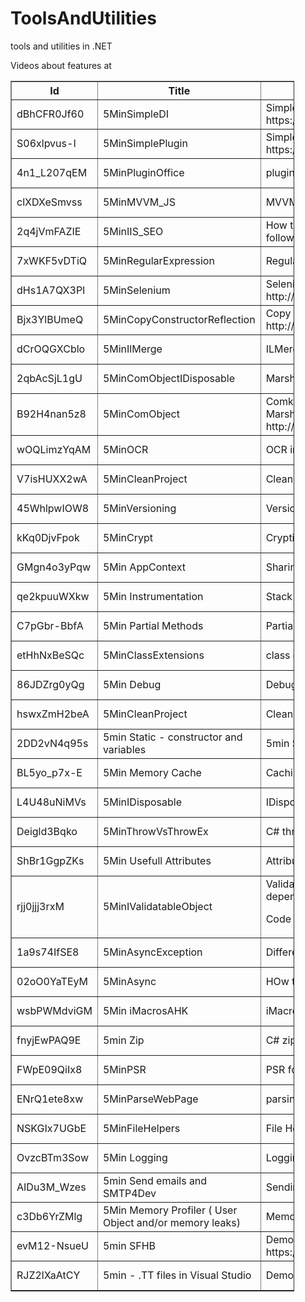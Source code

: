 # ToolsAndUtilities
tools and utilities in .NET 

Videos about features at
<Table border="1" style='width:90%'>

<tr>
   <th>Id</th>
   <th>Title</th>
   <th>Description</th>
   <th>Url</th>
</tr>

<tr>
   <td>dBhCFR0Jf60</td>
   <td>5MinSimpleDI</td>
   <td>Simple DI with Structure Map with logging as an example. Code Source at  https://github.com/ignatandrei/ToolsAndUtilities/tree/master/VS2015/SimpleDI</td>
   <td>https://www.youtube.com/watch?v=dBhCFR0Jf60</td>
</tr><tr>
   <td>S06xlpvus-I</td>
   <td>5MinSimplePlugin</td>
   <td>Simple plugin demo in C#. Event and Interface.Code at https://github.com/ignatandrei/ToolsAndUtilities/tree/master/VS2015/EventsAndPlugins</td>
   <td>https://www.youtube.com/watch?v=S06xlpvus-I</td>
</tr><tr>
   <td>4n1_L207qEM</td>
   <td>5MinPluginOffice</td>
   <td>plugins in office( with powerpoint example)</td>
   <td>https://www.youtube.com/watch?v=4n1_L207qEM</td>
</tr><tr>
   <td>clXDXeSmvss</td>
   <td>5MinMVVM_JS</td>
   <td>MVVM with javascript tutorial</td>
   <td>https://www.youtube.com/watch?v=clXDXeSmvss</td>
</tr><tr>
   <td>2q4jVmFAZIE</td>
   <td>5MinIIS_SEO</td>
   <td>How to do basic SEO in IIS
( If it does not install from WebPI( Web Platform Installer) , follow http://forums.iis.net/t/1229831.aspx?SEO+Toolkit )</td>
   <td>https://www.youtube.com/watch?v=2q4jVmFAZIE</td>
</tr><tr>
   <td>7xWKF5vDTiQ</td>
   <td>5MinRegularExpression</td>
   <td>Regular Expression Regulazy C#</td>
   <td>https://www.youtube.com/watch?v=7xWKF5vDTiQ</td>
</tr><tr>
   <td>dHs1A7QX3PI</td>
   <td>5MinSelenium</td>
   <td>Selenium for testing Web GUI with C#
Source code at http://ignatandrei.github.io/ToolsAndUtilities/</td>
   <td>https://www.youtube.com/watch?v=dHs1A7QX3PI</td>
</tr><tr>
   <td>Bjx3YlBUmeQ</td>
   <td>5MinCopyConstructorReflection</td>
   <td>Copy constructor and reflection in .NET
Source code at http://ignatandrei.github.io/ToolsAndUtilities/</td>
   <td>https://www.youtube.com/watch?v=Bjx3YlBUmeQ</td>
</tr><tr>
   <td>dCrOQGXCblo</td>
   <td>5MinIlMerge</td>
   <td>ILMerge -merging dll&amp;apos;s</td>
   <td>https://www.youtube.com/watch?v=dCrOQGXCblo</td>
</tr><tr>
   <td>2qbAcSjL1gU</td>
   <td>5MinComObjectIDisposable</td>
   <td>Marshal.ReleaseComObject with IDisposable</td>
   <td>https://www.youtube.com/watch?v=2qbAcSjL1gU</td>
</tr><tr>
   <td>B92H4nan5z8</td>
   <td>5MinComObject</td>
   <td>Comk objects in .NET. Destroy Com Objects one by one with Marshal.ReleaseComObject. Test with Excel. Full source code on http://ignatandrei.github.io/ToolsAndUtilities/</td>
   <td>https://www.youtube.com/watch?v=B92H4nan5z8</td>
</tr><tr>
   <td>wOQLimzYqAM</td>
   <td>5MinOCR</td>
   <td>OCR in .NET</td>
   <td>https://www.youtube.com/watch?v=wOQLimzYqAM</td>
</tr><tr>
   <td>V7isHUXX2wA</td>
   <td>5MinCleanProject</td>
   <td>Clean project and send by email</td>
   <td>https://www.youtube.com/watch?v=V7isHUXX2wA</td>
</tr><tr>
   <td>45WhlpwIOW8</td>
   <td>5MinVersioning</td>
   <td>Versioning in .NET</td>
   <td>https://www.youtube.com/watch?v=45WhlpwIOW8</td>
</tr><tr>
   <td>kKq0DjvFpok</td>
   <td>5MinCrypt</td>
   <td>Crypting and Crypting in .NET. Also, make a duration of life example</td>
   <td>https://www.youtube.com/watch?v=kKq0DjvFpok</td>
</tr><tr>
   <td>GMgn4o3yPqw</td>
   <td>5Min AppContext</td>
   <td>Sharing licence via AppContext in .NET</td>
   <td>https://www.youtube.com/watch?v=GMgn4o3yPqw</td>
</tr><tr>
   <td>qe2kpuuWXkw</td>
   <td>5Min Instrumentation</td>
   <td>Stack trace and arguments value</td>
   <td>https://www.youtube.com/watch?v=qe2kpuuWXkw</td>
</tr><tr>
   <td>C7pGbr-BbfA</td>
   <td>5Min Partial Methods</td>
   <td>Partial Methods in .NET ( C#)</td>
   <td>https://www.youtube.com/watch?v=C7pGbr-BbfA</td>
</tr><tr>
   <td>etHhNxBeSQc</td>
   <td>5MinClassExtensions</td>
   <td>class extensions in .NET</td>
   <td>https://www.youtube.com/watch?v=etHhNxBeSQc</td>
</tr><tr>
   <td>86JDZrg0yQg</td>
   <td>5Min Debug</td>
   <td>Debug class in .NET-</td>
   <td>https://www.youtube.com/watch?v=86JDZrg0yQg</td>
</tr><tr>
   <td>hswxZmH2beA</td>
   <td>5MinCleanProject</td>
   <td>Clean Visual Studio project and send sources</td>
   <td>https://www.youtube.com/watch?v=hswxZmH2beA</td>
</tr><tr>
   <td>2DD2vN4q95s</td>
   <td>5min Static - constructor and variables</td>
   <td>5min Static - constructor and variables in C#</td>
   <td>https://www.youtube.com/watch?v=2DD2vN4q95s</td>
</tr><tr>
   <td>BL5yo_p7x-E</td>
   <td>5Min Memory Cache</td>
   <td>Caching in .NET with MemoryCache</td>
   <td>https://www.youtube.com/watch?v=BL5yo_p7x-E</td>
</tr><tr>
   <td>L4U48uNiMVs</td>
   <td>5MinIDisposable</td>
   <td>IDisposable example and tutorial</td>
   <td>https://www.youtube.com/watch?v=L4U48uNiMVs</td>
</tr><tr>
   <td>Deigld3Bqko</td>
   <td>5MinThrowVsThrowEx</td>
   <td>C# throw versus throw ex</td>
   <td>https://www.youtube.com/watch?v=Deigld3Bqko</td>
</tr><tr>
   <td>ShBr1GgpZKs</td>
   <td>5Min Usefull Attributes</td>
   <td>Attributes in C# DebuggerDisplay and DebuggerStepThrough</td>
   <td>https://www.youtube.com/watch?v=ShBr1GgpZKs</td>
</tr><tr>
   <td>rjj0jjj3rxM</td>
   <td>5MinIValidatableObject</td>
   <td>Validation in .NET : how to validate with Required and how to make different validations depending on state of the object( new, edit)

Code at :  http://msprogrammer.serviciipeweb.ro/</td>
   <td>https://www.youtube.com/watch?v=rjj0jjj3rxM</td>
</tr><tr>
   <td>1a9s74IfSE8</td>
   <td>5MinAsyncException</td>
   <td>Differences handling Async Exceptions in C# - async / await</td>
   <td>https://www.youtube.com/watch?v=1a9s74IfSE8</td>
</tr><tr>
   <td>02oO0YaTEyM</td>
   <td>5MinAsync</td>
   <td>HOw to modify code form sync to async in C#</td>
   <td>https://www.youtube.com/watch?v=02oO0YaTEyM</td>
</tr><tr>
   <td>wsbPWMdviGM</td>
   <td>5Min iMacrosAHK</td>
   <td>iMacros and AutoHotkey to automate tedious work</td>
   <td>https://www.youtube.com/watch?v=wsbPWMdviGM</td>
</tr><tr>
   <td>fnyjEwPAQ9E</td>
   <td>5min Zip</td>
   <td>C# zip files</td>
   <td>https://www.youtube.com/watch?v=fnyjEwPAQ9E</td>
</tr><tr>
   <td>FWpE09QiIx8</td>
   <td>5MinPSR</td>
   <td>PSR for recording help files</td>
   <td>https://www.youtube.com/watch?v=FWpE09QiIx8</td>
</tr><tr>
   <td>ENrQ1ete8xw</td>
   <td>5MinParseWebPage</td>
   <td>parsing web page with C#</td>
   <td>https://www.youtube.com/watch?v=ENrQ1ete8xw</td>
</tr><tr>
   <td>NSKGIx7UGbE</td>
   <td>5MinFileHelpers</td>
   <td>File Helpers to read any kind of file</td>
   <td>https://www.youtube.com/watch?v=NSKGIx7UGbE</td>
</tr><tr>
   <td>OvzcBTm3Sow</td>
   <td>5Min Logging</td>
   <td>Logging in .NET</td>
   <td>https://www.youtube.com/watch?v=OvzcBTm3Sow</td>
</tr><tr>
   <td>AIDu3M_Wzes</td>
   <td>5min Send emails and SMTP4Dev</td>
   <td>Sending emails in C# and receiving fast with SMTP4Dev</td>
   <td>https://www.youtube.com/watch?v=AIDu3M_Wzes</td>
</tr><tr>
   <td>c3Db6YrZMlg</td>
   <td>5Min Memory Profiler ( User Object and/or memory leaks)</td>
   <td>Memory profiler with Ants .
http://msprogrammer.serviciipeweb.ro/</td>
   <td>https://www.youtube.com/watch?v=c3Db6YrZMlg</td>
</tr><tr>
   <td>evM12-NsueU</td>
   <td>5min SFHB</td>
   <td>Demo about how to generate help files from your projects in Visual studio with SFHB , https://github.com/EWSoftware/SHFB</td>
   <td>https://www.youtube.com/watch?v=evM12-NsueU</td>
</tr><tr>
   <td>RJZ2lXaAtCY</td>
   <td>5min - .TT files in Visual Studio</td>
   <td>Demo about .tt files in Visual studio and some examples in C#</td>
   <td>https://www.youtube.com/watch?v=RJZ2lXaAtCY</td>
</tr>
 </Table>
